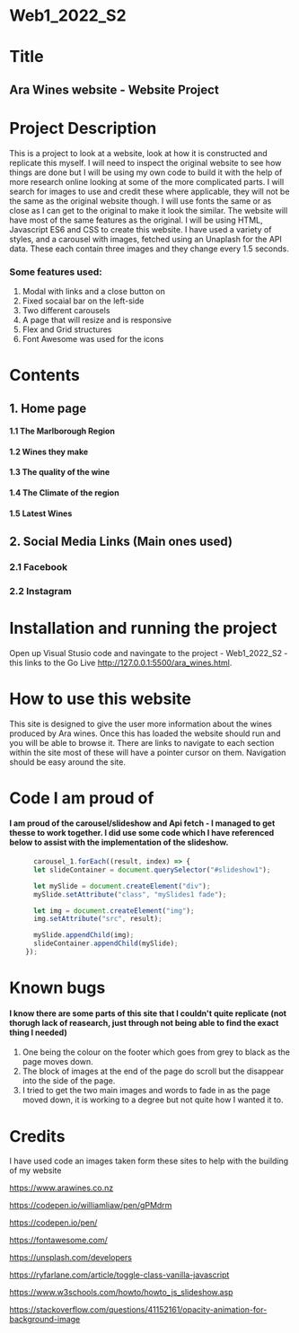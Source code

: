 # Web1_2022_S2
# Title
## Ara Wines website - Website Project 

# Project Description
This is a project to look at a website, look at how it is constructed and replicate this myself. I will need to inspect the original website to see how things are done but I will be using my own code to build it with the help of more research online looking at some of the more complicated parts.
I will search for images to use and credit these where applicable, they will not be the same as the original website though. I will use fonts the same or as close as I can get to the original to make it look the similar. The website will have most of the same features as the original. 
I will be using HTML, Javascript ES6 and CSS to create this website. I have used a variety of styles, and a carousel with images, fetched using an Unaplash for the API data. These each contain three images and they change every 1.5 seconds. 

### Some features used:
 1. Modal with links and a close button on
 2. Fixed socaial bar on the left-side
 3. Two different carousels
 4. A page that will resize and is responsive
 5. Flex and Grid structures
 6. Font Awesome was used for the icons


# Contents
 ## 1. Home page
 #### 1.1 The Marlborough Region
 #### 1.2 Wines they make
 #### 1.3 The quality of the wine
 #### 1.4 The Climate of the region
 #### 1.5 Latest Wines

## 2. Social Media Links (Main ones used)
### 2.1 Facebook
### 2.2 Instagram

 
 # Installation and running the project
 Open up Visual Stusio code and navingate to the project - Web1_2022_S2 - this links to the Go Live http://127.0.0.1:5500/ara_wines.html. 
 
 
 # How to use this website
This site is designed to give the user more information about the wines produced by Ara wines. Once this has loaded the website should run and you will be able to browse it. There are links to navigate to each section within the site most of these will have a pointer cursor on them. Navigation should be easy around the site. 

# Code I am proud of
#### I am proud of the carousel/slideshow and Api fetch - I managed to get thesse to work together. I did use some code which I have referenced below to assist with the implementation of the slideshow.

```js
      carousel_1.forEach((result, index) => {
      let slideContainer = document.querySelector("#slideshow1");

      let mySlide = document.createElement("div");
      mySlide.setAttribute("class", "mySlides1 fade");

      let img = document.createElement("img");
      img.setAttribute("src", result);

      mySlide.appendChild(img);
      slideContainer.appendChild(mySlide);
    });
 ```
 
 # Known bugs
 
 #### I know there are some parts of this site that I couldn't quite replicate (not thorugh lack of reasearch, just through not being able to find the exact thing I needed) 
 
  1. One being the colour on the footer which goes from grey to black as the page moves down.
  2. The block of images at the end of the page do scroll but the disappear into the side of the page.
  3. I tried to get the two main images and words to fade in as the page moved down, it is working to a degree but not quite how I wanted it to.

# Credits

I have used code an images taken form these sites to help with the building of my website

https://www.arawines.co.nz

https://codepen.io/williamliaw/pen/gPMdrm

https://codepen.io/pen/

https://fontawesome.com/

https://unsplash.com/developers

https://ryfarlane.com/article/toggle-class-vanilla-javascript

https://www.w3schools.com/howto/howto_js_slideshow.asp

https://stackoverflow.com/questions/41152161/opacity-animation-for-background-image



